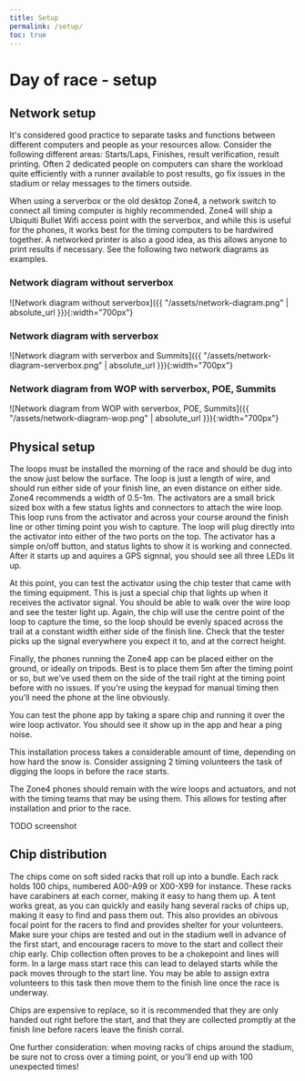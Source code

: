 ```yaml
---
title: Setup
permalink: /setup/
toc: true
---
```

# Day of race - setup

## Network setup

It's considered good practice to separate tasks and functions between different computers and people as your resources allow. Consider the following different areas: Starts/Laps, Finishes, result verification, result printing. Often 2 dedicated people on computers can share the workload quite efficiently with a runner available to post results, go fix issues in the stadium or relay messages to the timers outside.

When using a serverbox or the old desktop Zone4, a network switch to connect all timing computer is highly recommended. Zone4 will ship a Ubiquiti Bullet Wifi access point with the serverbox, and while this is useful for the phones, it works best for the timing computers to be hardwired together. A networked printer is also a good idea, as this allows anyone to print results if necessary. See the following two network diagrams as examples.

### Network diagram without serverbox

![Network diagram without serverbox]({{ "/assets/network-diagram.png" | absolute_url }}){:width="700px"}

### Network diagram with serverbox

![Network diagram with serverbox and Summits]({{ "/assets/network-diagram-serverbox.png" | absolute_url }}){:width="700px"}

### Network diagram from WOP with serverbox, POE, Summits

![Network diagram from WOP with serverbox, POE, Summits]({{ "/assets/network-diagram-wop.png" | absolute_url }}){:width="700px"}

## Physical setup

The loops must be installed the morning of the race and should be dug into the snow just below the surface. The loop is just a length of wire, and should run either side of your finish line, an even distance on either side. Zone4 recommends a width of 0.5-1m.
The activators are a small brick sized box with a few status lights and connectors to attach the wire loop. This loop runs from the activator and across your course around the finish line or other timing point you wish to capture. The loop will plug directly into the activator into either of the two ports on the top. The activator has a simple on/off button, and status lights to show it is working and connected. After it starts up and aquires a GPS signnal, you should see all three LEDs lit up.

At this point, you can test the activator using the chip tester that came with the timing equipment. This is just a special chip that lights up when it receives the activator signal. You should be able to walk over the wire loop and see the tester light up. Again, the chip will use the centre point of the loop to capture the time, so the loop should be evenly spaced across the trail at a constant width either side of the finish line. Check that the tester picks up the signal everywhere you expect it to, and at the correct height.

Finally, the phones running the Zone4 app can be placed either on the ground, or ideally on tripods. Best is to place them 5m after the timing point or so, but we've used them on the side of the trail right at the timing point before with no issues. If you're using the keypad for manual timing then you'll need the phone at the line obviously.

You can test the phone app by taking a spare chip and running it over the wire loop activator. You should see it show up in the app and hear a ping noise.

This installation process takes a considerable amount of time, depending on how hard the snow is. Consider assigning 2 timing volunteers the task of digging the loops in before the race starts.

The Zone4 phones should remain with the wire loops and actuators, and not with the timing teams that may be using them. This allows for testing after installation and prior to the race.

TODO screenshot

## Chip distribution

The chips come on soft sided racks that roll up into a bundle. Each rack holds 100 chips, numbered A00-A99 or X00-X99 for instance. These racks have carabiners at each corner, making it easy to hang them up. A tent works great, as you can quickly and easily hang several racks of chips up, making it easy to find and pass them out. This also provides an obivous focal point for the racers to find and provides shelter for your volunteers.
Make sure your chips are tested and out in the stadium well in advance of the first start, and encourage racers to move to the start and collect their chip early. Chip collection often proves to be a chokepoint and lines will form. In a large mass start race this can lead to delayed starts while the pack moves through to the start line. You may be able to assign extra volunteers to this task then move them to the finish line once the race is underway.

Chips are expensive to replace, so it is recommended that they are only handed out right before the start, and that they are collected promptly at the finish line before racers leave the finish corral.

One further consideration: when moving racks of chips around the stadium, be sure not to cross over a timing point, or you'll end up with 100 unexpected times!